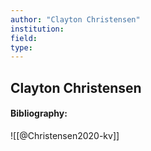 ```yaml
---
author: "Clayton Christensen"
institution:
field:
type:
---
```


## Clayton Christensen
#### Bibliography:

![[@Christensen2020-kv]]